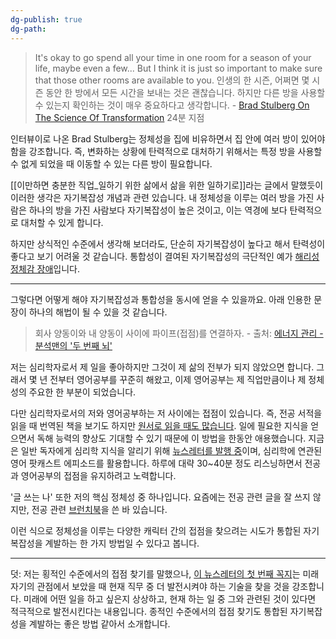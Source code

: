 ```yaml
---
dg-publish: true
dg-path:
---
```

>It's okay to go spend all your time in one room for a season of your life, maybe even a few... But I think it is just so important to make sure that those other rooms are available to you. 인생의 한 시즌, 어쩌면 몇 시즌 동안 한 방에서 모든 시간을 보내는 것은 괜찮습니다. 하지만 다른 방을 사용할 수 있는지 확인하는 것이 매우 중요하다고 생각합니다. - [Brad Stulberg On The Science Of Transformation](https://www.richroll.com/podcast/brad-stulberg-777/) 24분 지점 

인터뷰이로 나온 Brad Stulberg는 정체성을 집에 비유하면서 집 안에 여러 방이 있어야 함을 강조합니다. 즉, 변화하는 상황에 탄력적으로 대처하기 위해서는 특정 방을 사용할 수 없게 되었을 때 이동할 수 있는 다른 방이 필요합니다.

[[이만하면 충분한 직업_일하기 위한 삶에서 삶을 위한 일하기로]]라는 글에서 말했듯이 이러한 생각은 자기복잡성 개념과 관련 있습니다. 내 정체성을 이루는 여러 방을 가진 사람은 하나의 방을 가진 사람보다 자기복잡성이 높은 것이고, 이는 역경에 보다 탄력적으로 대처할 수 있게 합니다.

하지만 상식적인 수준에서 생각해 보더라도, 단순히 자기복잡성이 높다고 해서 탄력성이 좋다고 보기 어려울 것 같습니다. 통합성이 결여된 자기복잡성의 극단적인 예가 [해리성 정체감 장애](http://www.snuh.org/health/nMedInfo/nView.do?category=DIS&medid=AA000362)입니다.

---

그렇다면 어떻게 해야 자기복잡성과 통합성을 동시에 얻을 수 있을까요. 아래 인용한 문장이 하나의 해법이 될 수 있을 것 같습니다. 

>회사 양동이와 내 양동이 사이에 파이프(접점)를 연결하자. - 출처: [에너지 관리 - 분석맨의 '두 번째 뇌'](https://secondbrain.analysisman.com/3_LOVE/3_Habit/%EC%97%90%EB%84%88%EC%A7%80+%EA%B4%80%EB%A6%AC)

저는 심리학자로서 제 일을 좋아하지만 그것이 제 삶의 전부가 되지 않았으면 합니다. 그래서 몇 년 전부터 영어공부를 꾸준히 해왔고, 이제 영어공부는 제 직업만큼이나 제 정체성의 주요한 한 부분이 되었습니다. 

다만 심리학자로서의 저와 영어공부하는 저 사이에는 접점이 있습니다. 즉, 전공 서적을 읽을 때 번역된 책을 보기도 하지만 [원서로 읽을 때도 많습니다](https://slowdive14.tistory.com/1299904). 일에 필요한 지식을 얻으면서 독해 능력의 향상도 기대할 수 있기 때문에 이 방법을 한동안 애용했습니다. 지금은 일반 독자에게 심리학 지식을 알리기 위해 [뉴스레터를 발행 중](https://psy101.stibee.com/)이며, 심리학에 연관된 영어 팟캐스트 에피소드를 활용합니다. 하루에 대략 30~40분 정도 리스닝하면서 전공과 영어공부의 접점을 유지하려고 노력합니다.

'글 쓰는 나' 또한 저의 핵심 정체성 중 하나입니다. 요즘에는 전공 관련 글을 잘 쓰지 않지만, 전공 관련 [브런치북](https://brunch.co.kr/brunchbook/mentaldisorder)을 쓴 바 있습니다. 

이런 식으로 정체성을 이루는 다양한 캐릭터 간의 접점을 찾으려는 시도가 통합된 자기복잡성을 계발하는 한 가지 방법일 수 있다고 봅니다.

---

덧: 저는 횡적인 수준에서의 접점 찾기를 말했으나, [이 뉴스레터의 첫 번째 꼭지](https://stibee.com/api/v1.0/emails/share/DXCFfbWv0iab-eRUiNVe6jv7kI4hsNk)는 미래자기의 관점에서 보았을 때 현재 직무 중 더 발전시켜야 하는 기술을 찾을 것을 강조합니다. 미래에 어떤 일을 하고 싶은지 상상하고, 현재 하는 일 중 그와 관련된 것이 있다면 적극적으로 발전시킨다는 내용입니다. 종적인 수준에서의 접점 찾기도 통합된 자기복잡성을 계발하는 좋은 방법 같아서 소개합니다.